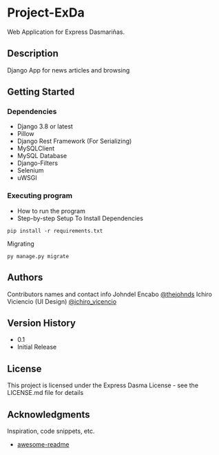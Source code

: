 # Project-ExDa
Web Application for Express Dasmariñas.

## Description
Django App for news articles and browsing

## Getting Started
### Dependencies
* Django 3.8 or latest
* Pillow
* Django Rest Framework (For Serializing)
* MySQLClient
* MySQL Database
* Django-Filters
* Selenium
* uWSGI

### Executing program
* How to run the program
* Step-by-step Setup
To Install Dependencies
```
pip install -r requirements.txt
```

Migrating 
```
py manage.py migrate
```

## Authors
Contributors names and contact info
Johndel Encabo
[@thejohnds](https://instagram.com/thejohnds)
Ichiro Viciencio (UI Design)
[@ichiro_vicencio](https://www.instagram.com/ichiro_vicencio/)

## Version History
* 0.1
* Initial Release 

## License
This project is licensed under the Express Dasma License - see the LICENSE.md file for details
## Acknowledgments
Inspiration, code snippets, etc.
* [awesome-readme](https://github.com/matiassingers/awesome-readme)